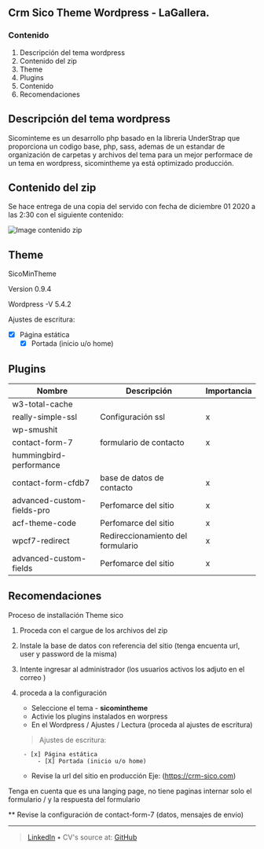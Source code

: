 ## Crm Sico Theme Wordpress - LaGallera.

### Contenido
1. Descripción del tema wordpress
1. Contenido del zip
1. Theme
1. Plugins
1. Contenido
1. Recomendaciones

Descripción del tema wordpress
----------------
Sicominteme es un desarrollo php basado en la libreria UnderStrap que proporciona un codigo base, php, sass, ademas de un estandar de organización de carpetas y archivos del tema para un mejor performace de un tema en wordpress, sicomintheme ya está optimizado producción.

Contenido del zip
---------

Se hace entrega de una copia del servido con fecha de diciembre 01 2020 a las 2:30 con el siguiente contenido:

![Image contenido zip](https://samsdial.github.io/docTheme/zip-crm-sico.png)


Theme
---------
SicoMinTheme

Version 0.9.4

Wordpress -V 5.4.2

Ajustes de escritura:

- [x] Página estática
	- [X] Portada (inicio u/o home) 

Plugins
---------

Nombre | Descripción | Importancia
------------ | ------------- | -------------
w3-total-cache | | 
really-simple-ssl |  Configuración ssl | x
wp-smushit | | 
contact-form-7 | formulario de contacto | x
hummingbird-performance | | 
contact-form-cfdb7 | base de datos de contacto | x
advanced-custom-fields-pro | Perfomarce del sitio | x
acf-theme-code | Perfomarce del sitio | x
wpcf7-redirect | Redireccionamiento del formulario | x
advanced-custom-fields | Perfomarce del sitio | x




Recomendaciones
----------
Proceso de installación Theme sico

1. Proceda con el cargue de los archivos del zip
1. Instale la base de datos con referencia del sitio (tenga encuenta url, user y password de la misma)
1. Intente ingresar al administrador (los usuarios activos los adjuto en el correo )
1. proceda a la configuración
	- Seleccione el tema - __sicomintheme__
	- Activie los plugins instalados en worpress
	- En el Wordpress / Ajustes / Lectura (proceda al ajustes de escritura)

	>	Ajustes de escritura:

		- [x] Página estática
			- [X] Portada (inicio u/o home) 
	- Revise la url del sitio en producción Eje: (https://crm-sico.com)
	
Tenga en cuenta que es una langing page, no tiene paginas internar solo el formulario / y la respuesta del formulario

** Revise la configuración de contact-form-7 (datos, mensajes de envio)



------
> [LinkedIn](https://www.linkedin.com/in/samsdg/) • CV's source at: [GitHub](https://github.com/samsdial)<br />
